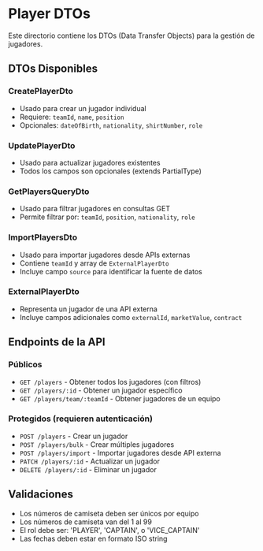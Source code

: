 # Player DTOs

Este directorio contiene los DTOs (Data Transfer Objects) para la gestión de jugadores.

## DTOs Disponibles

### CreatePlayerDto
- Usado para crear un jugador individual
- Requiere: `teamId`, `name`, `position`
- Opcionales: `dateOfBirth`, `nationality`, `shirtNumber`, `role`

### UpdatePlayerDto
- Usado para actualizar jugadores existentes
- Todos los campos son opcionales (extends PartialType)

### GetPlayersQueryDto
- Usado para filtrar jugadores en consultas GET
- Permite filtrar por: `teamId`, `position`, `nationality`, `role`

### ImportPlayersDto
- Usado para importar jugadores desde APIs externas
- Contiene `teamId` y array de `ExternalPlayerDto`
- Incluye campo `source` para identificar la fuente de datos

### ExternalPlayerDto
- Representa un jugador de una API externa
- Incluye campos adicionales como `externalId`, `marketValue`, `contract`

## Endpoints de la API

### Públicos
- `GET /players` - Obtener todos los jugadores (con filtros)
- `GET /players/:id` - Obtener un jugador específico
- `GET /players/team/:teamId` - Obtener jugadores de un equipo

### Protegidos (requieren autenticación)
- `POST /players` - Crear un jugador
- `POST /players/bulk` - Crear múltiples jugadores
- `POST /players/import` - Importar jugadores desde API externa
- `PATCH /players/:id` - Actualizar un jugador
- `DELETE /players/:id` - Eliminar un jugador

## Validaciones

- Los números de camiseta deben ser únicos por equipo
- Los números de camiseta van del 1 al 99
- El rol debe ser: 'PLAYER', 'CAPTAIN', o 'VICE_CAPTAIN'
- Las fechas deben estar en formato ISO string
